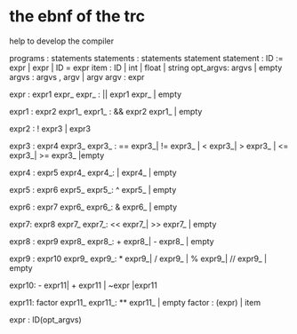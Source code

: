 # the ebnf of the trc

help to develop the compiler

programs : statements
statements : statements statement
statement :
    ID := expr |
    expr |
    ID = expr
item : ID | int | float | string
opt_argvs: argvs | empty
argvs : argvs , argv | argv
argv : expr

expr : expr1 expr_
expr_ : || expr1 expr_ | empty

expr1 : expr2 expr1_
expr1_ : && expr2 expr1_ | empty  

expr2 : ! expr3 | expr3

expr3 : expr4 expr3_
expr3_ : == expr3_| != expr3_ | < expr3_| > expr3_ | <= expr3_| >= expr3_ |empty

expr4 : expr5 expr4_
expr4_: | expr4_ | empty

expr5 : expr6 expr5_
expr5_: ^ expr5_ | empty

expr6 : expr7 expr6_
expr6_: & expr6_ | empty

expr7: expr8 expr7_
expr7_: << expr7_| >> expr7_ | empty

expr8 : expr9 expr8_
expr8_: + expr8_| - expr8_ | empty

expr9 : expr10 expr9_
expr9_: * expr9_| / expr9_ | % expr9_| // expr9_ | empty

expr10: - expr11| + expr11 | ~expr |expr11

expr11: factor expr11_
expr11_: ** expr11_ | empty
factor : (expr) | item

expr : ID(opt_argvs)
